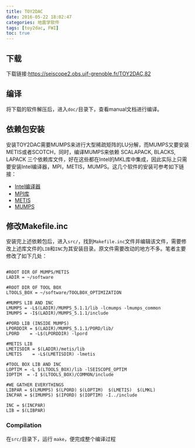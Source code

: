 ```yaml
---
title: TOY2DAC
date: 2016-05-22 18:02:47
categories: 地震学软件
tags: [toy2dac, FWI]
toc: true
---
```


## 下载

下载链接:<https://seiscope2.obs.ujf-grenoble.fr/TOY2DAC,82>

## 编译

将下载的软件解压后，进入`doc/`目录下，查看manual文档进行编译。

## 依赖包安装

安装TOY2DAC需要MUMPS来进行大型稀疏矩阵的LU分解，而MUMPS又要安装METIS或者SCOTCH，同时，编译MUMPS来依赖 SCALAPACK, BLACKS, LAPACK 三个依赖库文件，好在这些都在Intel的MKL库中集成，因此实际上只需要安装Intel编译器，MPI，METIS，MUMPS。这几个软件的安装可参考如下链接：

- [Intel编译器](intel.html)
- [MPI库](mpich.html)
- [METIS](metis.html)
- [MUMPS](mumps.html)


## 修改Makefile.inc

安装完上述依赖包后，进入`src/`，找到`Makefile.inc`文件并编辑该文件，需要修改上述库文件的`LIB`和`INC`为其安装目录。原文件需要改动的地方不多。笔者主要修改了如下几处：

``` {.makefile}

#ROOT DIR OF MUMPS/METIS
LADIR = ~/software

#ROOT DIR OF TOOL BOX
LTOOLS_BOX = ~/software/TOOLBOX_OPTIMIZATION

#MUMPS LIB AND INC
LMUMPS = -L$(LADIR)/MUMPS_5.1.1/lib -lcmumps -lmumps_common
IMUMPS = -I$(LADIR)/MUMPS_5.1.1/include

#PORD LIB (INSIDE MUMPS)
LPORDDIR = $(LADIR)/MUMPS_5.1.1/PORD/lib/
LPORD    = -L$(LPORDDIR) -lpord

#METIS LIB
LMETISDIR = $(LADIR)/metis/lib
LMETIS    = -L$(LMETISDIR) -lmetis

#TOOL BOX LIB AND INC
LOPTIM = -L $(LTOOLS_BOX)/lib -lSEISCOPE_OPTIM
IOPTIM  = -I $(LTOOLS_BOX)/COMMON/include

#WE GATHER EVERYTHINGS
LIBPAR = $(LMUMPS) $(LPORD) $(LOPTIM)  $(LMETIS)  $(LMKL)
INCPAR = $(IMUMPS) $(IPORD) $(IOPTIM) -I../include

INC = $(INCPAR)
LIB = $(LIBPAR)

```

### Compilation

在`src/`目录下，运行 `make`，便完成整个编译过程

